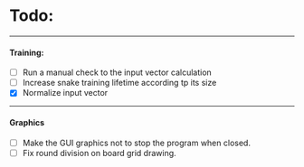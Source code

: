 # Todo:
___
#### Training:

- [ ] Run a manual check to the input vector calculation 
- [ ] Increase snake training lifetime according tp its size
- [x] Normalize input vector
___

#### Graphics

- [ ] Make the GUI graphics not to stop the program when closed.
- [ ] Fix round division on board grid drawing.